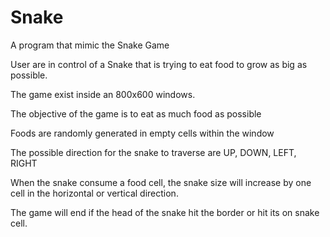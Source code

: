 # Snake

A program that mimic the Snake Game

User are in control of a Snake that is trying to eat food to
grow as big as possible.

The game exist inside an 800x600 windows.

The objective of the game is to eat as much food as possible

Foods are randomly generated in empty cells within the window

The possible direction for the snake to traverse are UP, DOWN, LEFT, RIGHT

When the snake consume a food cell, the snake size will increase by one cell
in the horizontal or vertical direction.

The game will end if the head of the snake hit the border or hit
its on snake cell.
